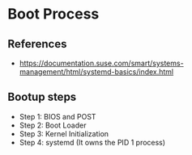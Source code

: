 # Boot Process

## References
* https://documentation.suse.com/smart/systems-management/html/systemd-basics/index.html

## Bootup steps
* Step 1: BIOS and POST
* Step 2: Boot Loader
* Step 3: Kernel Initialization
* Step 4: systemd (It owns the PID 1 process)
